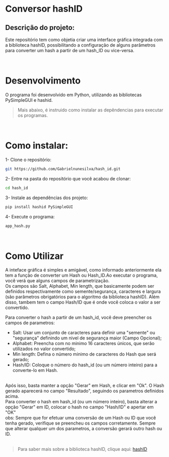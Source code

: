 # Conversor hashID

## Descrição do projeto:

Este repositório tem como objetia criar uma interface gráfica integrada com a biblioteca hashID, possibilitando a configuração de alguns parâmetros para converter um hash a partir de um hash_ID ou vice-versa.

<br />

# Desenvolvimento

O programa foi desenvolvido em Python, utilizando as bibliotecas PySimpleGUI e hashid.
>Mais abaixo, é instruido como instalar as depêndencias para executar os programas. 

<br />


# Como instalar:
1- Clone o repositório:
```sh
git https://github.com/Gabrielnunesilva/hash_id.git
```

2- Entre na pasta do repositório que você acabou de clonar:
```sh
cd hash_id
```

3- Instale as dependências dos projeto:
```sh
pip install hashid PySimpleGUI
```

4- Execute o programa:
```sh
app_hash.py
```
<br />

# Como Utilizar

A inteface gráfica é simples e amigável, como informado anteriormente ela tem a função de converter um Hash ou Hash_ID.Ao executar o programa, você verá que alguns campos de parametrização. 
<br />
Os campos são Salt, Alphabet, Min length, que basicamente podem ser definidos respectivamente como  semente/segurança, caracteres e largura 
(são parâmetros obrigatórios para o algoritmo da biblioteca hashID). Além disso, tambem tem o campo Hash/ID que é onde você coloca o valor a ser convertido. 
<br />

Para converter o hash a partir de um hash_id, você deve preencher os campos de parametros:
- Salt: Usar um conjunto de caracteres para definir uma "semente" ou "segurança" definindo um nivel de segurança maior (Campo Opcional);
- Alphabet: Preencha com no minimo 16 caracteres únicos, que serão utilizados no valor convertido;
- Min length: Defina o número minimo de caracteres do Hash que será gerado;
- Hash/ID: Coloque o número do hash_id (ou um número inteiro) para a converte-lo em Hash.
<br />
Após isso, basta manter a opção "Gerar" em Hash, e clicar em "Ok". O Hash gerado aparecerá no campo "Resultado", seguindo os parametros definidos acima.
<br />
Para converter o hash em hash_id (ou um número inteiro), basta alterar a opção "Gerar" em ID, colocar o hash no campo "Hash/ID" e apertar em "OK"
<br />
obs: Sempre que for efetuar uma conversão de um Hash ou ID que você tenha gerado, verifique se preencheu os campos corretamente. Sempre que alterar qualquer um dos parametros, a conversão gerará outro hash
ou ID.

<br />
<br />

>Para saber mais sobre a biblioteca hashID, clique aqui: [hashID](https://pypi.org/project/hashID)







